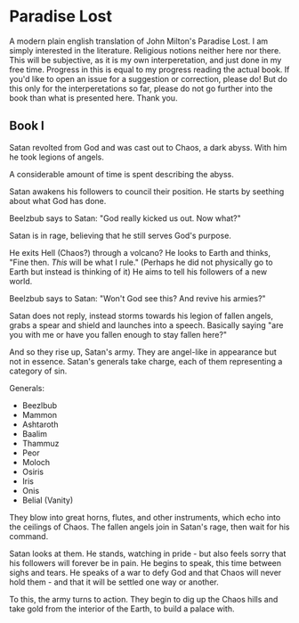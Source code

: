 # Paradise Lost
A modern plain english translation of John Milton's Paradise Lost. I am simply interested in the literature. Religious notions neither here nor there. This will be subjective, as it is my own interperetation, and just done in my free time. Progress in this is equal to my progress reading the actual book. If you'd like to open an issue for a suggestion or correction, please do! But do this only for the interperetations so far, please do not go further into the book than what is presented here. Thank you.

## Book I

Satan revolted from God and was cast out to Chaos, a dark abyss. With him he took legions of angels.

A considerable amount of time is spent describing the abyss.

Satan awakens his followers to council their position. He starts by seething about what God has done.

Beelzbub says to Satan: "God really kicked us out. Now what?"

Satan is in rage, believing that he still serves God's purpose.

He exits Hell (Chaos?) through a volcano? He looks to Earth and thinks, "Fine then. *This* will be what I rule." (Perhaps he did not physically go to Earth but instead is thinking of it) He aims to tell his followers of a new world.

Beelzbub says to Satan: "Won't God see this? And revive his armies?"

Satan does not reply, instead storms towards his legion of fallen angels, grabs a spear and shield and launches into a speech. Basically saying "are you with me or have you fallen enough to stay fallen here?"

And so they rise up, Satan's army. They are angel-like in appearance but not in essence. Satan's generals take charge, each of them representing a category of sin.

Generals:
- Beezlbub
- Mammon
- Ashtaroth
- Baalim
- Thammuz
- Peor
- Moloch
- Osiris
- Iris
- Onis
- Belial (Vanity)

They blow into great horns, flutes, and other instruments, which echo into the ceilings of Chaos. The fallen angels join in Satan's rage, then wait for his command.

Satan looks at them. He stands, watching in pride - but also feels sorry that his followers will forever be in pain. He begins to speak, this time between sighs and tears. He speaks of a war to defy God and that Chaos will never hold them - and that it will be settled one way or another.

To this, the army turns to action. They begin to dig up the Chaos hills and take gold from the interior of the Earth, to build a palace with.

